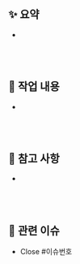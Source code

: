 ## ✨ 요약
- 

<br><br>

## 🔗 작업 내용
- 

<br><br>

## 🔗 참고 사항
- 

<br><br>

## 🔗 관련 이슈

- Close #이슈번호

<br><br>
